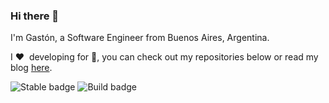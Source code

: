 ### Hi there 👋

I'm Gastón, a Software Engineer from Buenos Aires, Argentina.

I :heart:&nbsp; developing for :iphone:, you can check out my repositories below or read my blog [here](https://blog.gtfunes.com).

![Stable badge](https://img.shields.io/badge/stable-yes-green) ![Build badge](https://img.shields.io/badge/build-passing-green)
